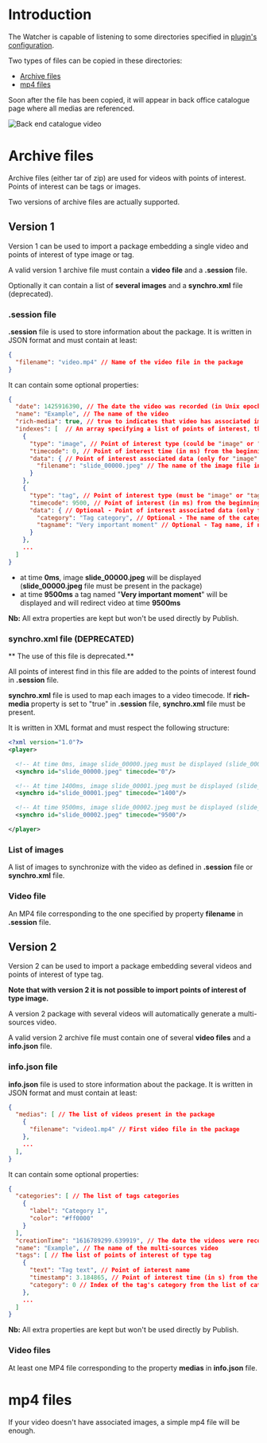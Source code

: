 # Introduction

The Watcher is capable of listening to some directories specified in [plugin's configuration](advanced-configuration.md).

Two types of files can be copied in these directories:

- [Archive files](#archive-files)
- [mp4 files](#mp4-files)

Soon after the file has been copied, it will appear in back office catalogue page where all medias are referenced.

![Back end catalogue video](images/screenshots/back-end-catalogue-video.jpg)

# Archive files

Archive files (either tar of zip) are used for videos with points of interest.
Points of interest can be tags or images.

Two versions of archive files are actually supported.

## Version 1

Version 1 can be used to import a package embedding a single video and points of interest of type image or tag.

A valid version 1 archive file must contain a **video file** and a **.session** file.

Optionally it can contain a list of **several images** and a **synchro.xml** file (deprecated).

### .session file

**.session** file is used to store information about the package. It is written in JSON format and must contain at least:

```json
{
  "filename": "video.mp4" // Name of the video file in the package
}
```

It can contain some optional properties:

```json
{
  "date": 1425916390, // The date the video was recorded (in Unix epoch time)
  "name": "Example", // The name of the video
  "rich-media": true, // true to indicates that video has associated images ("indexes" property must be present)
  "indexes": [  // An array specifying a list of points of interest, their own type and associated data
    {
      "type": "image", // Point of interest type (could be "image" or "tag")
      "timecode": 0, // Point of interest time (in ms) from the beginning of the video
      "data": { // Point of interest associated data (only for "image" type)
        "filename": "slide_00000.jpeg" // The name of the image file in the archive
      }
    },
    {
      "type": "tag", // Point of interest type (must be "image" or "tag")
      "timecode": 9500, // Point of interest (in ms) from the beginning of the video
      "data": { // Optional - Point of interest associated data (only for "image" type)
        "category": "Tag category", // Optional - The name of the category the tag belongs to used as a fallback when no tag name is specified
        "tagname": "Very important moment" // Optional - Tag name, if not defined the category will be used as the tag name and if neither category nor tag name are defined it will be replaced by 'TagN' where N is an incremental number
      }
    },
    ...
  ]
}
```

- at time **0ms**, image **slide_00000.jpeg** will be displayed (**slide_00000.jpeg** file must be present in the package)
- at time **9500ms** a tag named "**Very important moment**" will be displayed and will redirect video at time **9500ms**

**Nb:** All extra properties are kept but won't be used directly by Publish.

### synchro.xml file **(DEPRECATED)**

** The use of this file is deprecated.**

All points of interest find in this file are added to the points of interest found in **.session** file.

**synchro.xml** file is used to map each images to a video timecode. If **rich-media** property is set to "true" in **.session** file, **synchro.xml** file must be present.

It is written in XML format and must respect the following structure:

```xml
<?xml version="1.0"?>
<player>

  <!-- At time 0ms, image slide_00000.jpeg must be displayed (slide_00000.jpeg must be present in the package) -->
  <synchro id="slide_00000.jpeg" timecode="0"/>

  <!-- At time 1400ms, image slide_00001.jpeg must be displayed (slide_00001.jpeg must be present in the package) -->
  <synchro id="slide_00001.jpeg" timecode="1400"/>

  <!-- At time 9500ms, image slide_00002.jpeg must be displayed (slide_00002.jpeg must be present in the package) -->
  <synchro id="slide_00002.jpeg" timecode="9500"/>

</player>
```

### List of images

A list of images to synchronize with the video as defined in **.session** file or **synchro.xml** file.

### Video file

An MP4 file corresponding to the one specified by property **filename** in **.session** file.

## Version 2

Version 2 can be used to import a package embedding several videos and points of interest of type tag.

**Note that with version 2 it is not possible to import points of interest of type image.**

A version 2 package with several videos will automatically generate a multi-sources video.

A valid version 2 archive file must contain one of several **video files** and a **info.json** file.

### info.json file

**info.json** file is used to store information about the package. It is written in JSON format and must contain at least:

```json
{
  "medias": [ // The list of videos present in the package
    {
      "filename": "video1.mp4" // First video file in the package
    },
    ...
  ],
}
```

It can contain some optional properties:

```json
{
  "categories": [ // The list of tags categories
    {
      "label": "Category 1",
      "color": "#ff0000"
    }
  ],
  "creationTime": "1616789299.639919", // The date the videos were recorded (in Unix epoch time)
  "name": "Example", // The name of the multi-sources video
  "tags": [ // The list of points of interest of type tag
    {
      "text": "Tag text", // Point of interest name
      "timestamp": 3.184865, // Point of interest time (in s) from the beginning of the video
      "category": 0 // Index of the tag's category from the list of categories
    },
    ...
  ]
}
```

**Nb:** All extra properties are kept but won't be used directly by Publish.

### Video files

At least one MP4 file corresponding to the property **medias** in **info.json** file.

# mp4 files

If your video doesn't have associated images, a simple mp4 file will be enough.
